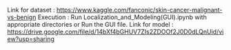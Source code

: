 Link for dataset : https://www.kaggle.com/fanconic/skin-cancer-malignant-vs-benign
Execution : Run Localization_and_Modeling(GUI).ipynb with appropriate directories or Run the GUI file. 
Link for model : https://drive.google.com/file/d/14bXf4bGHUV7ZIs2ZDOOf2J0D0dLQnUid/view?usp=sharing
